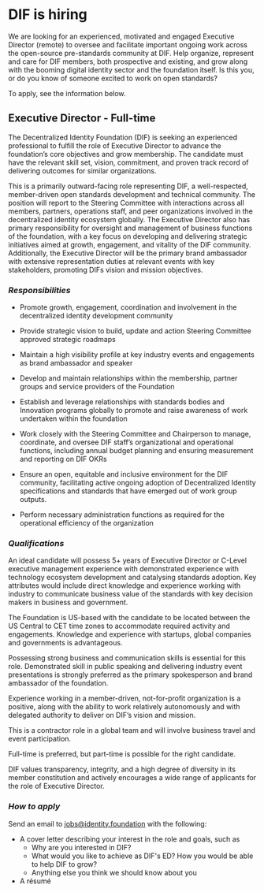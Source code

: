# DIF is hiring

We are looking for an experienced, motivated and engaged Executive Director (remote) to oversee and facilitate important ongoing work across
the open-source pre-standards community at DIF. Help organize, represent and care for DIF members, both prospective and existing, and grow
along with the booming digital identity sector and the foundation itself. Is this you, or do you know of someone excited to work on open standards?

To apply, see the information below.

## Executive Director - Full-time

The Decentralized Identity Foundation (DIF) is seeking an experienced professional to fulfill the role of Executive Director to advance the foundation’s core objectives and grow membership. The candidate must have the relevant skill set, vision, commitment, and proven track record of delivering outcomes for similar organizations.

This is a primarily outward-facing role representing DIF, a well-respected, member-driven open standards development and technical community. The position will report to the Steering Committee with interactions across all members, partners, operations staff, and peer organizations involved in the decentralized identity ecosystem globally. The Executive Director also has primary responsibility for oversight and management of business functions of the foundation, with a key focus on developing and delivering strategic initiatives aimed at growth, engagement, and vitality of the DIF community. Additionally, the Executive Director will be the primary brand ambassador with extensive representation duties at relevant events with key stakeholders, promoting DIFs vision and mission objectives.

### *Responsibilities*

* Promote growth, engagement, coordination and involvement in the decentralized identity development community

* Provide strategic vision to build, update and action Steering Committee approved strategic roadmaps

* Maintain a high visibility profile at key industry events and engagements as brand ambassador and speaker

* Develop and maintain relationships within the membership, partner groups and service providers of the Foundation

* Establish and leverage relationships with standards bodies and Innovation programs globally to promote and raise awareness of work undertaken within the foundation
* Work closely with the Steering Committee and Chairperson to manage, coordinate, and oversee DIF staff’s organizational and operational functions, including annual budget planning and ensuring measurement and reporting on DIF OKRs

* Ensure an open, equitable and inclusive environment for the DIF community, facilitating active ongoing adoption of Decentralized Identity specifications and standards that have emerged out of work group outputs.

* Perform necessary administration functions as required for the operational efficiency of the organization

### *Qualifications*

An ideal candidate will possess 5+ years of Executive Director or C-Level executive management experience with demonstrated experience with technology ecosystem development and catalysing standards adoption. Key attributes would include direct knowledge and experience working with industry to communicate business value of the standards with key decision makers in business and government.

The Foundation is US-based with the candidate to be located between the US Central to CET time zones to accommodate required activity and engagements. Knowledge and experience with startups, global companies and governments is advantageous.

Possessing strong business and communication skills is essential for this role. Demonstrated skill in public speaking and delivering industry event presentations is strongly preferred as the primary spokesperson and brand ambassador of the foundation.

Experience working in a member-driven, not-for-profit organization is a positive, along with the ability to work relatively autonomously and with delegated authority to deliver on DIF’s vision and mission.

This is a contractor role in a global team and will involve business travel and event participation.

Full-time is preferred, but part-time is possible for the right candidate.

DIF values transparency, integrity, and a high degree of diversity in its member constitution and actively encourages a wide range of applicants for the role of Executive Director.

### *How to apply*

Send an email to jobs@identity.foundation with the following:

* A cover letter describing your interest in the role and goals, such as
  * Why are you interested in DIF?
  * What would you like to achieve as DIF's ED? How you would be able to help DIF to grow?
  * Anything else you think we should know about you
* A résumé

